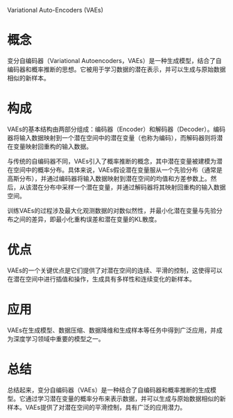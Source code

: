 Variational Auto-Encoders (VAEs) 
# 概念
变分自编码器（Variational Autoencoders，VAEs）是一种生成模型，结合了自编码器和概率推断的思想。它被用于学习数据的潜在表示，并可以生成与原始数据相似的新样本。
# 构成
VAEs的基本结构由两部分组成：编码器（Encoder）和解码器（Decoder）。编码器将输入数据映射到一个潜在空间中的潜在变量（也称为编码），而解码器则将潜在变量映射回重构的输入数据。

与传统的自编码器不同，VAEs引入了概率推断的概念，其中潜在变量被建模为潜在空间中的概率分布。具体来说，VAEs假设潜在变量服从一个先验分布（通常是高斯分布），并通过编码器将输入数据映射到潜在空间的均值和方差参数上。然后，从该潜在分布中采样一个潜在变量，并通过解码器将其映射回重构的输入数据空间。

训练VAEs的过程涉及最大化观测数据的对数似然性，并最小化潜在变量与先验分布之间的差异，即最小化重构误差和潜在变量的KL散度。
# 优点 
VAEs的一个关键优点是它们提供了对潜在空间的连续、平滑的控制，这使得可以在潜在空间中进行插值和操作，生成具有多样性和连续变化的新样本。
# 应用
VAEs在生成模型、数据压缩、数据降维和生成样本等任务中得到广泛应用，并成为深度学习领域中重要的模型之一。
# 总结
总结起来，变分自编码器（VAEs）是一种结合了自编码器和概率推断的生成模型。它通过学习潜在变量的概率分布来表示数据，并可以生成与原始数据相似的新样本。VAEs提供了对潜在空间的平滑控制，具有广泛的应用潜力。